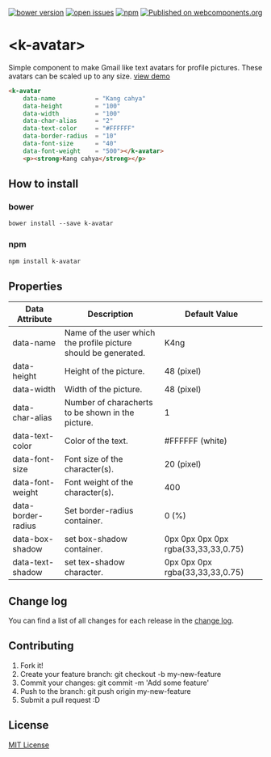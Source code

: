[![bower version](https://img.shields.io/bower/v/k-avatar.svg)](https://libraries.io/bower/k-avatar) 
[![open issues](https://img.shields.io/github/issues/k4ng%2Fk-avatar.svg)](https://github.com/k4ng/k-avatar/issues) 
[![npm](https://img.shields.io/npm/v/k-avatar.svg)](https://www.npmjs.com/package/k-avatar)
[![Published on webcomponents.org](https://img.shields.io/badge/webcomponents.org-published-blue.svg)](https://github.com/k4ng/k-avatar) 


# \<k-avatar\>

Simple component to make Gmail like text avatars for profile pictures. These avatars can be scaled up to any size. [view demo](https://k4ng.github.io/k-avatar/)

<!--
```
<custom-element-demo height="300">
  <template>
    <script src="../webcomponentsjs/webcomponents-lite.js"></script>
    <link rel="import" href="k-avatar.html">
    <next-code-block></next-code-block>
  </template>
</custom-element-demo>
```
-->
```html
<k-avatar 
    data-name           = "Kang cahya"
    data-height         = "100"
    data-width          = "100"
    data-char-alias     = "2"
    data-text-color     = "#FFFFFF"
    data-border-radius  = "10"
    data-font-size      = "40"
    data-font-weight    = "500"></k-avatar> 
    <p><strong>Kang cahya</strong></p>
```


## How to install

### bower

```markdown
bower install --save k-avatar
```

### npm

```markdown
npm install k-avatar
```


## Properties

Data Attribute | Description | Default Value
-------------- | ----------- | -------------
data-name | Name of the user which the profile picture should be generated. | K4ng
data-height | Height of the picture. | 48 (pixel)
data-width | Width of the picture. | 48 (pixel)
data-char-alias | Number of characherts to be shown in the picture. | 1
data-text-color | Color of the text. | #FFFFFF (white)
data-font-size | Font size of the character(s). | 20 (pixel)
data-font-weight | Font weight of the character(s). | 400 
data-border-radius | Set border-radius container. | 0 (%)
data-box-shadow | set box-shadow container. | 0px 0px 0px 0px rgba(33,33,33,0.75)
data-text-shadow | set tex-shadow character. | 0px 0px 0px rgba(33,33,33,0.75)

## Change log

You can find a list of all changes for each release in the [change log](https://github.com/k4ng/k-avatar/blob/master/CHANGELOG.md).

## Contributing

1. Fork it!
1. Create your feature branch: git checkout -b my-new-feature
1. Commit your changes: git commit -m 'Add some feature'
1. Push to the branch: git push origin my-new-feature
1. Submit a pull request :D

## License

[MIT License](https://github.com/dyazincahya/k-avatar/blob/master/LICENSE) 
